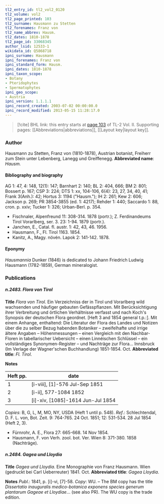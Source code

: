 ```yaml
---
tl2_entry_id: tl2_vol2_0120
tl2_volume: vol2
tl2_page_printed: 103
tl2_surname: Hausmann zu Stetten
tl2_forenames: Franz von
tl2_name_abbrev: Hausm.
tl2_dates: 1810-1878
tl2_page_id: 33068345
author_lsid: 12533-1
wikidata_id: Q5868718
ipni_surname: Hausmann
ipni_forenames: Franz von
ipni_standard_form: Hausm.
ipni_dates: 1810-1878
ipni_taxon_scope: 
- Botany
- Pteridophytes
- Spermatophytes
ipni_geo_scope: 
- Austria
ipni_version: 1.1.1.1
ipni_record_created: 2003-07-02 00:00:00.0
ipni_record_modified: 2013-05-15 11:28:17.0
---
```



> [!cite] BHL link: this entry starts at [page 103](https://www.biodiversitylibrary.org/page/33068345) of TL-2 Vol. II.
> Supporting pages: [[Abbreviations|abbreviations]], [[Layout key|layout key]].

### Author

Hausmann zu Stetten, Franz von (1810-1878), Austrian botanist, Freiherr zum Stein unter Lebenberg, Lanegg und Greiffenegg. 
**Abbreviated name**: *Hausm.*

#### Bibliography and biography

AG 1: 47, 4: 148, 12(1): 147; Barnhart 2: 140; BL 2: 404, 666; BM 2: 801; Bossert p. 167; CSP 3: 224; DTS 1: xx, 104-106, 6(4): 23, 27, 34, 40, 41; Frank 3(Anh.): 42; Hortus 3: 1194 ("Hausm."); IH 2: 261; Kew 2: 606; Jackson p. 269; PR 3854-3855 (ed. 1: 4217); Rehder 1: 440; Saccardo 1: 88, cron. p. xxiv; Tucker 1: 326; Urban-Berl. p. 354.
- Fischnaler, Alpenfreund 11: 308-314. 1878 (portr.); Z. Ferdinandeums Tirol Vorarlberg, ser. 3. 23: 1-94. 1879 (portr.).
- Janchen, E., Catal. fl. austr. 1: 42, 43, 46. 1956.
- Hausmann, F., Fl. Tirol 1163. 1854.
- Kanitz, A., Magy. növén. Lapok 2: 141-142. 1878.

#### Eponymy

*Hausmannia* Dunker (1846) is dedicated to Johann Friedrich Ludwig Hausmann (1782-1859), German mineralogist.

### Publications

##### n.2483. Flora von Tirol

**Title**
*Flora von Tirol*. Ein Verzeichniss der in Tirol und Vorarlberg wild wachsenden und häufiger gebauten Gefässpflanzen. Mit Berücksichtigung ihrer Verbreitung und örtlichen Verhältnisse verfasst und nach Koch's Synopsis der deutschen Flora geordnet. \[Heft 3 and 1854 general t.p.:\]. Mit einem Anhange, enthaltend: Die Literatur der Flora des Landes und Notizen über die zu selber Bezug habenden Botaniker – zweifelhafte und irrige ältere Angaben – Höhenmessungen – einen Vergleich mit den Nachbar-Floren in tabellarischer Uebersicht – einen Linnéischen Schlüssel – ein vollständiges Synonymen-Register – und Nachträge zur Flora... Innsbruck (Im Verlage der Wagner'schen Buchhandlung) 1851-1854. Oct.
**Abbreviated title**: *Fl. Tirol*.

**Notes**

|Heft pp.	|date	|
|---	|---	|
|1	|\[i-viii\], \[1\]-576 Jul-Sep 1851	
|2	|\[i-ii\], 577-1084 1852|
|3	|\[i\]-xiv, \[1085\]-1614 Jun-Jul 1854|

*Copies*: B, G, L, M, MO, NY, USDA (Heft 1 until p. 548).
*Ref*.: Schlechtendal, D. F. L. von, Bot. Zeit. 9: 764-765. 24 Oct. 1851; 12: 531-534. 28 Jul 1854 (Heft 2, 3).
- Fürnrohr, A. E., Flora 27: 665-668. 14 Nov 1854.
- Hausmann, F. von Verh. zool. bot. Ver. Wien 8: 371-380. 1858 (Nachträge).

##### n.2484. Gagea und Lloydia

**Title**
*Gagea und Lloydia*. Eine Monographie von Franz Hausmann. Wien (gedruckt bei Carl Ueberreuter) 1841. Oct.
**Abbreviated title**: *Gagea Lloydia*.

**Notes**
*Publ*.: 1841, p. \[i\]-vi, \[7\]-58. *Copy*: WU. – The BM copy has the title *Dissertatio inauguralis medico-botanica exponens species generum plantarum Gageae et Lloydiae*... (see also PR). The WU copy is the trade edition.

